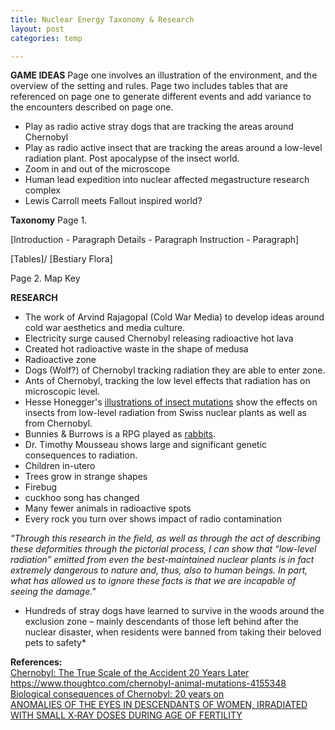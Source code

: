 ```yaml
---
title: Nuclear Energy Taxonomy & Research
layout: post
categories: temp

---
```


**GAME IDEAS**
Page one involves an illustration of the environment, and the overview of the setting and rules.
Page two includes tables that are referenced on page one to generate different events and add variance to the encounters described on page one.

* Play as radio active stray dogs that are tracking the areas around Chernobyl
* Play as radio active insect that are tracking the areas around a low-level radiation plant. Post apocalypse of the insect world.
* Zoom in and out of the microscope
* Human lead expedition into nuclear affected megastructure research complex
* Lewis Carroll meets Fallout inspired world?

**Taxonomy**
Page 1.

[Introduction - Paragraph
Details - Paragraph
Instruction - Paragraph]

[Tables]/
[Bestiary
Flora]

Page 2.
Map
Key

**RESEARCH**
* The work of Arvind Rajagopal (Cold War Media) to develop ideas around cold war aesthetics and media culture.
* Electricity surge caused Chernobyl releasing radioactive hot lava
* Created hot radioactive waste in the shape of medusa
* Radioactive zone
* Dogs (Wolf?) of Chernobyl tracking radiation they are able to enter zone.
* Ants of Chernobyl, tracking the low level effects that radiation has on microscopic level.
* Hesse Honegger's [illustrations of insect mutations](http://www.cabinetmagazine.org/issues/25/Hesse-Honegger.php) show the effects on insects from low-level radiation from Swiss nuclear plants as well as from Chernobyl.
* Bunnies & Burrows is a RPG played as [rabbits](https://img.5plebs.org/boards/tg/image/1367/58/1367589918750.pdf).
* Dr. Timothy Mousseau shows large and significant genetic consequences to radiation.
* Children in-utero
* Trees grow in strange shapes
* Firebug
* cuckhoo song has changed
* Many fewer animals in radioactive spots
* Every rock you turn over shows impact of radio contamination

*"Through this research in the field, as well as through the act of describing these deformities through the pictorial process, I can show that “low-level radiation” emitted from even the best-maintained nuclear plants is in fact extremely dangerous to nature and, thus, also to human beings. In part, what has allowed us to ignore these facts is that we are incapable of seeing the damage."*

* Hundreds of stray dogs have learned to survive in the woods around the exclusion zone – mainly descendants of those left behind after the nuclear disaster, when residents were banned from taking their beloved pets to safety*



**References:** <br>
[Chernobyl: The True Scale of the Accident  20 Years Later](http://www.who.int/ionizing_radiation/a_e/chernobyl/PR_English.pdf)<br>
https://www.thoughtco.com/chernobyl-animal-mutations-4155348<br>
[Biological consequences of Chernobyl:  20 years on](http://citeseerx.ist.psu.edu/viewdoc/download?doi=10.1.1.532.313&rep=rep1&type=pdf)<br>
[ANOMALIES OF THE EYES IN DESCENDANTS OF WOMEN, IRRADIATED WITH SMALL X‐RAY DOSES DURING AGE OF FERTILITY](https://onlinelibrary.wiley.com/doi/abs/10.1111/j.1755-3768.1968.tb02815.x)<br>
